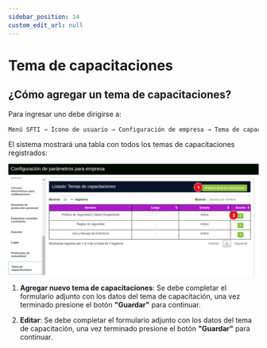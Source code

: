 ```yaml
---
sidebar_position: 14
custom_edit_url: null
---
```

# Tema de capacitaciones 
## ¿Cómo agregar un tema de capacitaciones?
Para ingresar uno debe dirigirse a:

<div align="center">

```bash
Menú SFTI → Ícono de usuario → Configuración de empresa → Tema de capacitaciones
```
</div>

El sistema mostrará una tabla con todos los temas de capacitaciones registrados:

<div align="center">

![temas de capacitación](/img/img_manual/img_configuracion/2023-08-08_09-55.png)

</div>

1. **Agregar nuevo tema de capacitaciones**: Se debe completar el formulario adjunto con los datos del tema de capacitación, una vez terminado presione el botón **"Guardar"** para continuar.

2. **Editar**: Se debe completar el formulario adjunto con los datos del tema de capacitación, una vez terminado presione el botón **"Guardar"** para continuar.